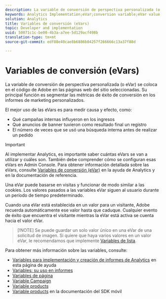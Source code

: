 ```yaml
---
description: La variable de conversión de perspectiva personalizada (o eVar) se coloca en el código de Adobe en las páginas web del sitio seleccionadas. Su principal función es segmentar las métricas de éxito de conversión en los informes de marketing personalizados.
keywords: Analytics Implementation;eVar;conversion variable;eVar value;conversion;success event
solution: Analytics
title: Variables de conversión (eVars)
topic: Developer and implementation
uuid: 50071c1c-be00-4b3a-a7ee-5d129acf498b
translation-type: tm+mt
source-git-commit: edf88e40cae8b6886b04257f266666c13a37f88d

---
```



# Variables de conversión (eVars)

La variable de conversión de perspectiva personalizada (o eVar) se coloca en el código de Adobe en las páginas web del sitio seleccionadas. Su principal función es segmentar las métricas de éxito de conversión en los informes de marketing personalizados.

El mejor uso de las eVars es para medir causa y efecto, como:

* Qué campañas internas influyeron en los ingresos
* Qué anuncios de banner tuvieron como resultado final un registro
* El número de veces que se usó una búsqueda interna antes de realizar un pedido

>[!IMPORTANT]
>
>Al implementar Analytics, es importante saber cuántas eVars se van a utilizar y cuáles son. También debe comprender cómo se configuran esas eVars en Admin Console. Para obtener información detallada sobre las eVars, consulte [Variables de conversión (eVar)](https://marketing.adobe.com/resources/help/en_US/reference/conversion_var_admin.html) en la ayuda de Analytics y en la documentación de referencia.

Una eVar puede basarse en visitas y funcionar de modo similar a las cookies. Los valores pasados a las variables eVar siguen al usuario durante un período de tiempo predeterminado.

Cuando una eVar está establecida en un valor para un visitante, Adobe recuerda automáticamente ese valor hasta que caduque. Cualquier evento de éxito que encuentra el visitante mientras la eVar está activa se cuenta hacia el valor eVar.

> [!NOTE] Se puede guardar un solo valor único en una eVar de una solicitud de imagen. Si quiere que haya varios valores en un valor eVar, le recomendamos que implemente [Variables de lista](/help/implement/js-implementation/page-variables/listvariable.md).

Para obtener más información sobre las variables, consulte:

* [Variables para implementación y creación de informes de Analytics](/help/implement/js-implementation/c-variables/sc-variables.md) en esta página de ayuda
* [Variables: su uso en informes](https://marketing.adobe.com/resources/help/en_US/reference/variable_definitions.html)
* [Variables de página](/help/implement/js-implementation/page-variables/page-variables.md)
* [Variable Campaign](/help/implement/js-implementation/page-variables/campaign.md)
* [Variable products](/help/implement/js-implementation/page-variables/products.md)
* [Variable products](https://marketing.adobe.com/resources/help/en_US/mobile/android/products.html) en la documentación del SDK móvil

